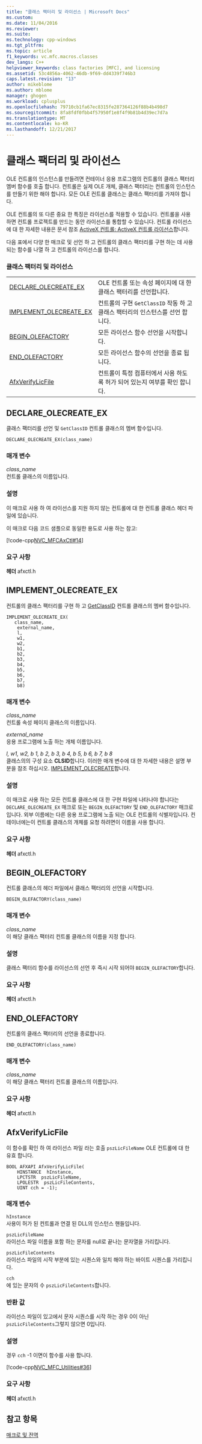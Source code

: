 ```yaml
---
title: "클래스 팩터리 및 라이선스 | Microsoft Docs"
ms.custom: 
ms.date: 11/04/2016
ms.reviewer: 
ms.suite: 
ms.technology: cpp-windows
ms.tgt_pltfrm: 
ms.topic: article
f1_keywords: vc.mfc.macros.classes
dev_langs: C++
helpviewer_keywords: class factories [MFC], and licensing
ms.assetid: 53c4856a-4062-46db-9f69-dd4339f746b3
caps.latest.revision: "13"
author: mikeblome
ms.author: mblome
manager: ghogen
ms.workload: cplusplus
ms.openlocfilehash: 79710cb1fa67ec8315fe287364126f88b4b498d7
ms.sourcegitcommit: 8fa8fdf0fbb4f57950f1e8f4f9b81b4d39ec7d7a
ms.translationtype: MT
ms.contentlocale: ko-KR
ms.lasthandoff: 12/21/2017
---
```

# <a name="class-factories-and-licensing"></a>클래스 팩터리 및 라이선스
OLE 컨트롤의 인스턴스를 만들려면 컨테이너 응용 프로그램의 컨트롤의 클래스 팩터리 멤버 함수를 호출 합니다. 컨트롤은 실제 OLE 개체, 클래스 팩터리는 컨트롤의 인스턴스를 만들기 위한 해야 합니다. 모든 OLE 컨트롤 클래스는 클래스 팩터리를 가져야 합니다.  
  
 OLE 컨트롤의 또 다른 중요 한 특징은 라이선스를 적용할 수 있습니다. 컨트롤을 사용 하면 컨트롤 프로젝트를 만드는 동안 라이선스를 통합할 수 있습니다. 컨트롤 라이선스에 대 한 자세한 내용은 문서 참조 [ActiveX 컨트롤: ActiveX 컨트롤 라이선스](../../mfc/mfc-activex-controls-licensing-an-activex-control.md)합니다.  
  
 다음 표에서 다양 한 매크로 및 선언 하 고 컨트롤의 클래스 팩터리를 구현 하는 데 사용 되는 함수를 나열 하 고 컨트롤의 라이선스를 합니다.  
  
### <a name="class-factories-and-licensing"></a>클래스 팩터리 및 라이선스  
  
|||  
|-|-|  
|[DECLARE_OLECREATE_EX](#declare_olecreate_ex)|OLE 컨트롤 또는 속성 페이지에 대 한 클래스 팩터리를 선언합니다.|  
|[IMPLEMENT_OLECREATE_EX](#implement_olecreate_ex)|컨트롤의 구현 `GetClassID` 작동 하 고 클래스 팩터리의 인스턴스를 선언 합니다.|  
|[BEGIN_OLEFACTORY](#begin_olefactory)|모든 라이선스 함수 선언을 시작합니다.|  
|[END_OLEFACTORY](#end_olefactory)|모든 라이선스 함수의 선언을 종료 됩니다.|  
|[AfxVerifyLicFile](#afxverifylicfile)|컨트롤이 특정 컴퓨터에서 사용 하도록 허가 되어 있는지 여부를 확인 합니다.|  
  
##  <a name="declare_olecreate_ex"></a>DECLARE_OLECREATE_EX  
 클래스 팩터리를 선언 및 `GetClassID` 컨트롤 클래스의 멤버 함수입니다.  
  
```   
DECLARE_OLECREATE_EX(class_name)   
```  
  
### <a name="parameters"></a>매개 변수  
 *class_name*  
 컨트롤 클래스의 이름입니다.  
  
### <a name="remarks"></a>설명  
 이 매크로 사용 하 여 라이선스를 지원 하지 않는 컨트롤에 대 한 컨트롤 클래스 헤더 파일에 있습니다.  
  
 이 매크로 다음 코드 샘플으로 동일한 용도로 사용 하는 참고:  
  
 [!code-cpp[NVC_MFCAxCtl#14](../../mfc/reference/codesnippet/cpp/class-factories-and-licensing_1.h)]  
  
### <a name="requirements"></a>요구 사항  
  **헤더** afxctl.h  
  
##  <a name="implement_olecreate_ex"></a>IMPLEMENT_OLECREATE_EX  
 컨트롤의 클래스 팩터리를 구현 하 고 [GetClassID](../../mfc/reference/colecontrol-class.md#getclassid) 컨트롤 클래스의 멤버 함수입니다.  
  
```   
IMPLEMENT_OLECREATE_EX(
   class_name,   
    external_name,    
    l,   
    w1,   
    w2,   
    b1,   
    b2,   
    b3,   
    b4,   
    b5,   
    b6,   
    b7,
    b8)   
```  
  
### <a name="parameters"></a>매개 변수  
 *class_name*  
 컨트롤 속성 페이지 클래스의 이름입니다.  
  
 *external_name*  
 응용 프로그램에 노출 하는 개체 이름입니다.  
  
 *l, w1, w2, b 1, b 2, b 3, b 4, b 5, b 6, b 7, b 8*  
 클래스의의 구성 요소 **CLSID**합니다. 이러한 매개 변수에 대 한 자세한 내용은 설명 부분을 참조 하십시오. [IMPLEMENT_OLECREATE](run-time-object-model-services.md#implement_olecreate)합니다.  
  
### <a name="remarks"></a>설명  
 이 매크로 사용 하는 모든 컨트롤 클래스에 대 한 구현 파일에 나타나야 합니다는 `DECLARE_OLECREATE_EX` 매크로 또는 `BEGIN_OLEFACTORY` 및 `END_OLEFACTORY` 매크로입니다. 외부 이름에는 다른 응용 프로그램에 노출 되는 OLE 컨트롤의 식별자입니다. 컨테이너에는이 컨트롤 클래스의 개체를 요청 하려면이 이름을 사용 합니다.  
  
### <a name="requirements"></a>요구 사항  
  **헤더** afxctl.h  
  
##  <a name="begin_olefactory"></a>BEGIN_OLEFACTORY  
 컨트롤 클래스의 헤더 파일에서 클래스 팩터리의 선언을 시작합니다.  
  
``` 
BEGIN_OLEFACTORY(class_name)  
```  
  
### <a name="parameters"></a>매개 변수  
 *class_name*  
 이 해당 클래스 팩터리 컨트롤 클래스의 이름을 지정 합니다.  
  
### <a name="remarks"></a>설명  
 클래스 팩터리 함수를 라이선스의 선언 후 즉시 시작 되어야 `BEGIN_OLEFACTORY`합니다.  
  
### <a name="requirements"></a>요구 사항  
  **헤더** afxctl.h  
  
##  <a name="end_olefactory"></a>END_OLEFACTORY  
 컨트롤의 클래스 팩터리의 선언을 종료합니다.  
  
```  
END_OLEFACTORY(class_name)   
```  
  
### <a name="parameters"></a>매개 변수  
 *class_name*  
 이 해당 클래스 팩터리 컨트롤 클래스의 이름입니다.  
  
### <a name="requirements"></a>요구 사항  
  **헤더** afxctl.h  
  
##  <a name="afxverifylicfile"></a>AfxVerifyLicFile  
 이 함수를 확인 하 여 라이선스 파일 라는 호출 `pszLicFileName` OLE 컨트롤에 대 한 유효 합니다.  
  
```   
BOOL AFXAPI AfxVerifyLicFile(
    HINSTANCE  hInstance,  
    LPCTSTR  pszLicFileName,  
    LPOLESTR  pszLicFileContents,  
    UINT cch = -1); 
```  
  
### <a name="parameters"></a>매개 변수  
 `hInstance`  
 사용이 허가 된 컨트롤과 연결 된 DLL의 인스턴스 핸들입니다.  
  
 `pszLicFileName`  
 라이선스 파일 이름을 포함 하는 문자를 null로 끝나는 문자열을 가리킵니다.  
  
 `pszLicFileContents`  
 라이선스 파일의 시작 부분에 있는 시퀀스와 일치 해야 하는 바이트 시퀀스를 가리킵니다.  
  
 `cch`  
 에 있는 문자의 수 `pszLicFileContents`합니다.  
  
### <a name="return-value"></a>반환 값  
 라이선스 파일이 있고에서 문자 시퀀스를 시작 하는 경우 0이 아닌 `pszLicFileContents`그렇지 않으면 0입니다.  
  
### <a name="remarks"></a>설명  
 경우 `cch` -1 이면이 함수를 사용 합니다.  
  
 [!code-cpp[NVC_MFC_Utilities#36](../../mfc/codesnippet/cpp/class-factories-and-licensing_2.cpp)]  

### <a name="requirements"></a>요구 사항  
  **헤더** afxctl.h  

## <a name="see-also"></a>참고 항목  
 [매크로 및 전역](../../mfc/reference/mfc-macros-and-globals.md)
